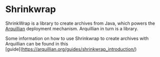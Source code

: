 # Shrinkwrap

ShrinkWrap is a library to create archives from Java, which powers the [Arquillian](https://github.com/arquillian)
deployment mechanism. Arquillian in turn is a library.

Some information on how to use Shrinkwrap to create archives with Arquillian can be found in this [guide[(https://arquillian.org/guides/shrinkwrap_introduction/)
